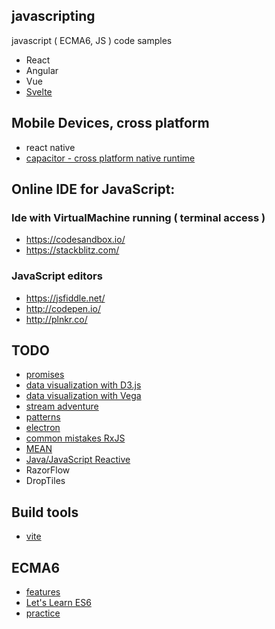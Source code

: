 ## javascripting
javascript ( ECMA6, JS ) code samples
* React
* Angular
* Vue
* [Svelte](https://learn.svelte.dev/tutorial/welcome-to-svelte)

## Mobile Devices, cross platform
* react native
* [capacitor - cross platform native runtime](https://capacitorjs.com/)

## Online IDE for JavaScript:
### Ide with VirtualMachine running ( terminal access )
* https://codesandbox.io/
* https://stackblitz.com/
### JavaScript editors
* https://jsfiddle.net/
* http://codepen.io/
* http://plnkr.co/


## TODO
* [promises](https://classroom.udacity.com/courses/ud898)
* [data visualization with D3.js](https://classroom.udacity.com/courses/ud507)
* [data visualization with Vega](https://vega.github.io/vega/examples/)
* [stream adventure](http://nodeschool.io)
* [patterns](http://largescalejs.ru/)
* [electron](https://egghead.io/lessons/javascript-create-a-hello-world-app-using-electron)
* [common mistakes RxJS](https://egghead.io/courses/save-time-avoiding-common-mistakes-using-rxjs?utm_source=drip&utm_medium=email&utm_content=rxjs-mistakes)
* [MEAN](http://mean.io)
* [Java/JavaScript Reactive](http://reactivex.io/)
* RazorFlow
* DropTiles

## Build tools
* [vite](https://vitejs.dev/guide/) 

## ECMA6
- [features](http://es6-features.org)
- [Let's Learn ES6](youtube.com) 
- [practice](es6katas.org)
